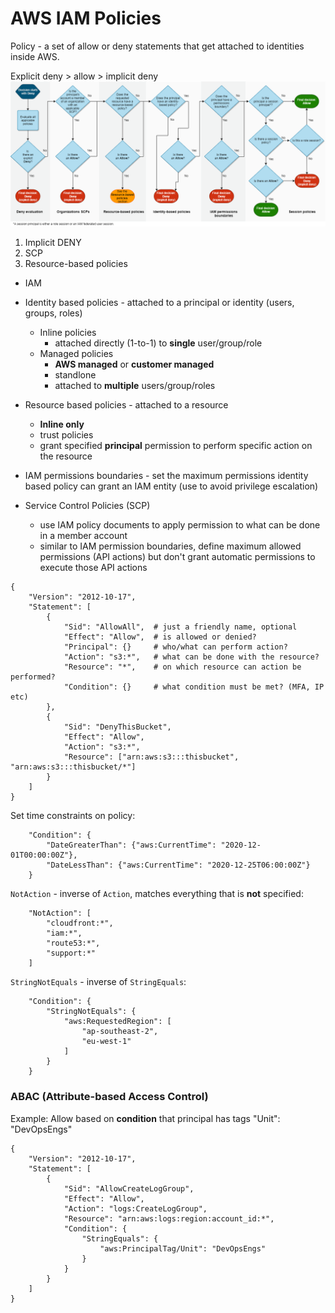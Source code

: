 # AWS IAM Policies

Policy - a set of allow or deny statements that get attached to identities inside AWS.

Explicit deny > allow > implicit deny 
![AWS Policy Evaluation Logic](../images/policy_eval.png)

1. Implicit DENY
2. SCP
3. Resource-based policies
- IAM 
- Identity based policies - attached to a principal or identity (users, groups, roles)
    - Inline policies 
        - attached directly (1-to-1) to <strong>single</strong> user/group/role
    - Managed policies
        - <strong>AWS managed</strong> or <strong>customer managed</strong>
        - standlone
        - attached to <strong>multiple</strong> users/group/roles

- Resource based policies - attached to a resource
    - <strong>Inline only</strong>
    - trust policies
    - grant specified <strong>principal</strong> permission to perform specific action on the resource

- IAM permissions boundaries - set the maximum permissions identity based policy can grant an IAM entity (use to avoid privilege escalation)

- Service Control Policies (SCP)
    - use IAM policy documents to apply permission to what can be done in a member account
    - similar to IAM permission boundaries, define maximum allowed permissions (API actions) but don't grant automatic permissions to execute those API actions

```
{
    "Version": "2012-10-17",
    "Statement": [
        {
            "Sid": "AllowAll",  # just a friendly name, optional
            "Effect": "Allow",  # is allowed or denied?
            "Principal": {}     # who/what can perform action?
            "Action": "s3:*",   # what can be done with the resource?
            "Resource": "*",    # on which resource can action be performed?
            "Condition": {}     # what condition must be met? (MFA, IP etc)
        },
        {
            "Sid": "DenyThisBucket",
            "Effect": "Allow",
            "Action": "s3:*",
            "Resource": ["arn:aws:s3:::thisbucket", "arn:aws:s3:::thisbucket/*"]
        }
    ]
}
```

Set time constraints on policy:
```
    "Condition": {
        "DateGreaterThan": {"aws:CurrentTime": "2020-12-01T00:00:00Z"},
        "DateLessThan": {"aws:CurrentTime": "2020-12-25T06:00:00Z"}
    }
```

`NotAction` - inverse of `Action`, matches everything that is <strong>not</strong> specified:
```
    "NotAction": [
        "cloudfront:*",
        "iam:*",
        "route53:*",
        "support:*"
    ]
```

`StringNotEquals` - inverse of `StringEquals`:
```
    "Condition": {
        "StringNotEquals": {
            "aws:RequestedRegion": [
                "ap-southeast-2",
                "eu-west-1"
            ]
        }
    }
```
### ABAC (Attribute-based Access Control)

Example: Allow based on <strong>condition</strong> that principal has tags "Unit": "DevOpsEngs"
```
{
    "Version": "2012-10-17",
    "Statement": [
        {
            "Sid": "AllowCreateLogGroup",
            "Effect": "Allow",
            "Action": "logs:CreateLogGroup",
            "Resource": "arn:aws:logs:region:account_id:*",
            "Condition": {
                "StringEquals": {
                    "aws:PrincipalTag/Unit": "DevOpsEngs"
                }
            }
        }
    ]
}
```